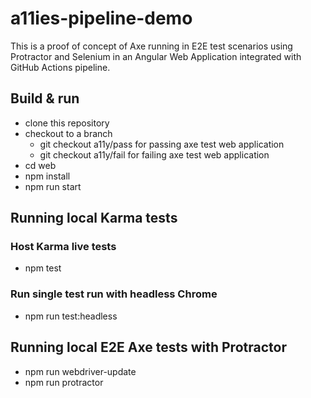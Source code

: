 # a11ies-pipeline-demo

This is a proof of concept of Axe running in E2E test scenarios using Protractor and Selenium in an Angular Web Application integrated with GitHub Actions pipeline.

## Build & run

- clone this repository
- checkout to a branch
  - git checkout a11y/pass for passing axe test web application
  - git checkout a11y/fail for failing axe test web application
- cd web
- npm install
- npm run start

## Running local Karma tests

### Host Karma live tests

- npm test

### Run single test run with headless Chrome

- npm run test:headless

## Running local E2E Axe tests with Protractor

- npm run webdriver-update
- npm run protractor
